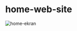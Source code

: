 # home-web-site
![home-ekran](https://user-images.githubusercontent.com/63058707/129693536-17d4220e-d6e8-421d-8e4e-76bb3e18eb1d.jpg)
